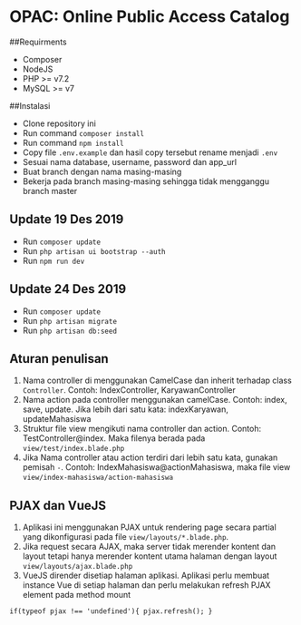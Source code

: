 # OPAC: Online Public Access Catalog

##Requirments
* Composer
* NodeJS
* PHP >= v7.2
* MySQL >= v7

##Instalasi
* Clone repository ini
* Run command `composer install`
* Run command `npm install`
* Copy file `.env.example` dan hasil copy tersebut rename menjadi `.env`
* Sesuai nama database, username, password dan app_url
* Buat branch dengan nama masing-masing
* Bekerja pada branch masing-masing sehingga tidak mengganggu branch master

## Update 19 Des 2019
* Run `composer update`
* Run  `php artisan ui bootstrap --auth`
* Run  `npm run dev`

## Update 24 Des 2019
* Run `composer update`
* Run `php artisan migrate`
* Run `php artisan db:seed`

## Aturan penulisan
1. Nama controller di menggunakan CamelCase dan inherit terhadap class `Controller`. Contoh: IndexController, KaryawanController
2. Nama action pada controller menggunakan camelCase. Contoh: index, save, update. Jika lebih dari satu kata: indexKaryawan, updateMahasiswa
3. Struktur file view mengikuti nama controller dan action. Contoh: TestController@index. Maka filenya berada pada `view/test/index.blade.php`
4. Jika Nama controller atau action terdiri dari lebih satu kata, gunakan pemisah `-`. Contoh: IndexMahasiswa@actionMahasiswa, maka file view `view/index-mahasiswa/action-mahasiswa`

## PJAX dan VueJS
1. Aplikasi ini menggunakan PJAX untuk rendering page secara partial yang dikonfigurasi pada file `view/layouts/*.blade.php`.
2. Jika request secara AJAX, maka server tidak merender kontent dan layout tetapi hanya merender kontent utama halaman dengan layout `view/layouts/ajax.blade.php`
3. VueJS dirender disetiap halaman aplikasi. Aplikasi perlu membuat instance Vue di setiap halaman dan perlu melakukan refresh PJAX element pada method mount

``
if(typeof pjax !== 'undefined'){
    pjax.refresh();
}
``

